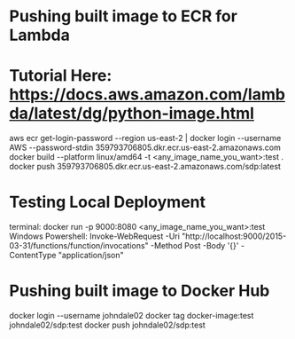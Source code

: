 
# Pushing built image to ECR for Lambda
# Tutorial Here: https://docs.aws.amazon.com/lambda/latest/dg/python-image.html 

aws ecr get-login-password --region us-east-2 | docker login --username AWS --password-stdin 359793706805.dkr.ecr.us-east-2.amazonaws.com
docker build --platform linux/amd64 -t <any_image_name_you_want>:test . 
docker push 359793706805.dkr.ecr.us-east-2.amazonaws.com/sdp:latest

# Testing Local Deployment
terminal: docker run -p 9000:8080 <any_image_name_you_want>:test  
Windows Powershell:  Invoke-WebRequest -Uri "http://localhost:9000/2015-03-31/functions/function/invocations" -Method Post -Body '{}' -ContentType "application/json"



# Pushing built image to Docker Hub

docker login --username johndale02
docker tag docker-image:test johndale02/sdp:test
docker push johndale02/sdp:test